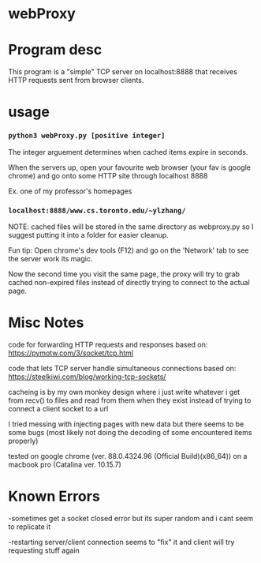 # webProxy

# Program desc
This program is a "simple" TCP server on localhost:8888 that receives HTTP requests sent
from browser clients.

# usage

### `python3 webProxy.py [positive integer]`

The integer arguement determines when cached items expire in seconds.

When the servers up, open your favourite web browser (your fav is google chrome) and go onto some HTTP site through localhost 8888

Ex. one of my professor's homepages

### `localhost:8888/www.cs.toronto.edu/~ylzhang/`

NOTE: cached files will be stored in the same directory as webproxy.py so I suggest putting it into a folder for easier cleanup.

Fun tip: Open chrome's dev tools (F12) and go on the 'Network' tab to see the server work its magic.

Now the second time you visit the same page, the proxy will try to grab cached non-expired files instead of directly trying to connect to the actual page.

# Misc Notes
code for forwarding HTTP requests and responses based on: 
https://pymotw.com/3/socket/tcp.html

code that lets TCP server handle simultaneous connections based on:
https://steelkiwi.com/blog/working-tcp-sockets/

cacheing is by my own monkey design where i just write whatever i get from recv() to files and read
from them when they exist instead of trying to connect a client socket to a url

I tried messing with injecting pages with new data but there seems to be some bugs
(most likely not doing the decoding of some encountered items properly)

tested on google chrome (ver. 88.0.4324.96 (Official Build)(x86_64)) on a macbook pro (Catalina ver. 10.15.7)

# Known Errors
-sometimes get a socket closed error but its super random and i cant seem to replicate it

-restarting server/client connection seems to "fix" it and client will try requesting stuff again
